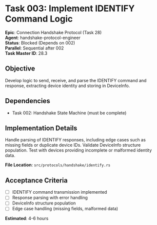 # Task 003: Implement IDENTIFY Command Logic

**Epic**: Connection Handshake Protocol (Task 28)  
**Agent**: handshake-protocol-engineer  
**Status**: Blocked (Depends on 002)  
**Parallel**: Sequential after 002  
**Task Master ID**: 28.3

## Objective
Develop logic to send, receive, and parse the IDENTIFY command and response, extracting device identity and storing in DeviceInfo.

## Dependencies
- Task 002: Handshake State Machine (must be complete)

## Implementation Details
Handle parsing of IDENTIFY responses, including edge cases such as missing fields or duplicate device IDs. Validate DeviceInfo structure population. Test with devices providing incomplete or malformed identity data.

**File Location**: `src/protocols/handshake/identify.rs`

## Acceptance Criteria
- [ ] IDENTIFY command transmission implemented
- [ ] Response parsing with error handling
- [ ] DeviceInfo structure population
- [ ] Edge case handling (missing fields, malformed data)

**Estimated**: 4-6 hours
